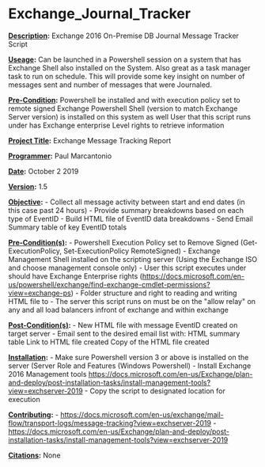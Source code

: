 # Exchange_Journal_Tracker
<strong><u>Description</u>:</strong> 
  Exchange 2016 On-Premise DB Journal Message Tracker Script 

<strong><u>Useage</u>:</strong> 
  Can be launched in a Powershell session on a system that has Exchange Shell also installed on the System. Also great as a task manager task to run on schedule. This will         provide some key insight on number of messages sent and number of messages that were Journaled.

<strong><u>Pre-Condition</u>:</strong>
  Powershell be installed and with execution policy set to remote signed
  Exchange Powershell Shell (version to match Exchange Server version) is installed on this system as well
  User that this script runs under has Exchange enterprise Level rights to retrieve information

<strong><u>Project Title</u>:</strong> Exchange Message Tracking Report

<strong><u>Programmer</u>:</strong>
     Paul Marcantonio
     
<strong><u>Date</u>:</strong>
     October 2 2019
     
<strong><u>Version</u>:</strong>
     1.5
     
<strong><u>Objective</u>:</strong>
     - Collect all message activity between start and end dates (in this case past 24 hours)
     - Provide summary breakdowns based on each type of EventID
     - Build HTML file of EventID data breakdowns
     - Send Email Summary table of key EventID totals

<strong><u>Pre-Condition(s)</u>:</strong>
     - Powershell Execution Policy set to Remove Signed (Get-ExecutionPolicy, Set-ExecutionPolicy RemoteSigned)
     - Exchange Management Shell installed on the scripting server (Using the Exchange ISO and choose management console only)
     - User this script executes under should have Exchange Enterprise rights (https://docs.microsoft.com/en-us/powershell/exchange/find-exchange-cmdlet-permissions?view=exchange-ps)
     - Folder structure and right to reading and writing HTML file to
     - The server this script runs on must be on the "allow relay" on any and all load balancers infront of exchange and within exchange

<strong><u>Post-Condition(s)</u>:</strong>
     - New HTML file with message EventID created on target server
     - Email sent to the desired email list with:
          HTML summary table
          Link to HTML file created
          Copy of the HTML file created

<strong><u>Installation</u>:</strong>
     - Make sure Powershell version 3 or above is installed on the server (Server Role and Features (Windows Powershell)
     - Install Exchange 2016 Management tools https://docs.microsoft.com/en-us/Exchange/plan-and-deploy/post-installation-tasks/install-management-tools?view=exchserver-2019
     - Copy the script to designated location for execution

<strong><u>Contributing</u>:</strong>
     - https://docs.microsoft.com/en-us/exchange/mail-flow/transport-logs/message-tracking?view=exchserver-2019
     - https://docs.microsoft.com/en-us/Exchange/plan-and-deploy/post-installation-tasks/install-management-tools?view=exchserver-2019

<strong><u>Citations</u>:</strong>
     None
